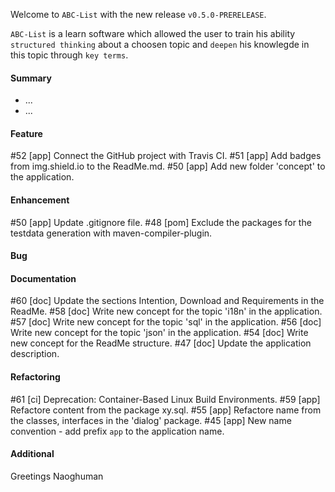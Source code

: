 Welcome to `ABC-List` with the new release `v0.5.0-PRERELEASE`.

`ABC-List` is a learn software which allowed the user to train his ability 
`structured thinking` about a choosen topic and `deepen` his knowlegde in this 
topic through `key terms`.



#### Summary
* ...
* ...



#### Feature
#52 [app] Connect the GitHub project with Travis CI.
#51 [app] Add badges from img.shield.io to the ReadMe.md.
#50 [app] Add new folder 'concept' to the application.



#### Enhancement
#50 [app] Update .gitignore file.
#48 [pom] Exclude the packages for the testdata generation with maven-compiler-plugin.



#### Bug



#### Documentation
#60 [doc] Update the sections Intention, Download and Requirements in the ReadMe.
#58 [doc] Write new concept for the topic 'i18n' in the application.
#57 [doc] Write new concept for the topic 'sql' in the application.
#56 [doc] Write new concept for the topic 'json' in the application.
#54 [doc] Write new concept for the ReadMe structure.
#47 [doc] Update the application description.



#### Refactoring
#61 [ci] Deprecation: Container-Based Linux Build Environments.
#59 [app] Refactore content from the package xy.sql.
#55 [app] Refactore name from the classes, interfaces in the 'dialog' package.
#45 [app] New name convention - add prefix `app` to the application name.



#### Additional



Greetings
Naoghuman



[//]: # (Issues which will be integrated in this release)



[//]: # (Links)

